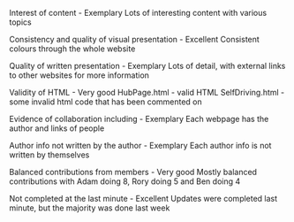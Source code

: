 Interest of content - Exemplary
  Lots of interesting content with various topics
  
Consistency and quality of visual presentation - Excellent
  Consistent colours through the whole website
  
Quality of written presentation - Exemplary
  Lots of detail, with external links to other websites for more information
  
Validity of HTML - Very good
  HubPage.html - valid HTML
  SelfDriving.html - some invalid html code that has been commented on
  
Evidence of collaboration including - Exemplary
  Each webpage has the author and links of people 
  
Author info not written by the author - Exemplary
  Each author info is not written by themselves
  
Balanced contributions from members - Very good
  Mostly balanced contributions with Adam doing 8, Rory doing 5 and Ben doing 4
  
Not completed at the last minute - Excellent
  Updates were completed last minute, but the majority was done last week
